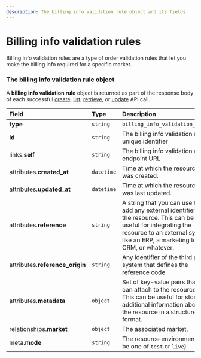 ```yaml
---
description: The billing info validation rule object and its fields
---
```


# Billing info validation rules

Billing info validation rules are a type of order validation rules that let you make the billing info required for a specific market.


### The billing info validation rule object

A **billing info validation rule** object is returned as part of the response body of each successful
[create](https://docs.commercelayer.io/api/resources/billing_info_validation_rules/create_billing_info_validation_rule),
[list](https://docs.commercelayer.io/api/resources/billing_info_validation_rules/list_billing_info_validation_rules),
[retrieve](https://docs.commercelayer.io/api/resources/billing_info_validation_rules/retrieve_billing_info_validation_rule),
or [update](https://docs.commercelayer.io/api/resources/billing_info_validation_rules/update_billing_info_validation_rule) API call.

| Field | Type | Description |
| :--- | :--- | :--- |
| **type** | `string` | `billing_info_validation_rules` |
| **id** | `string` | The billing info validation rule unique identifier |
| links.**self** | `string` | The billing info validation rule endpoint URL |
| attributes.**created_at** | `datetime` | Time at which the resource was created. |
| attributes.**updated_at** | `datetime` | Time at which the resource was last updated. |
| attributes.**reference** | `string` | A string that you can use to add any external identifier to the resource. This can be useful for integrating the resource to an external system, like an ERP, a marketing tool, a CRM, or whatever. |
| attributes.**reference_origin** | `string` | Any identifier of the third party system that defines the reference code |
| attributes.**metadata** | `object` | Set of key-value pairs that you can attach to the resource. This can be useful for storing additional information about the resource in a structured format. |
| relationships.**market** | `object` | The associated market. |
| meta.**mode** | `string` | The resource environment \(can be one of `test` or `live`\) |

